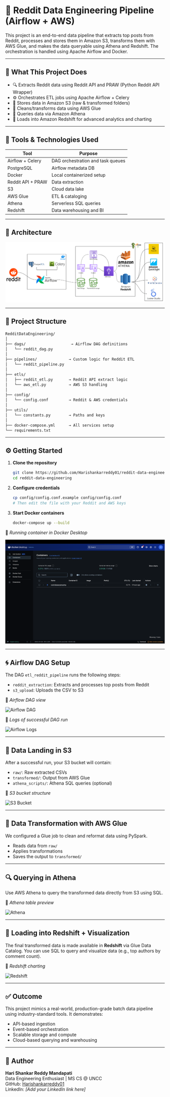 # 🤪 Reddit Data Engineering Pipeline (Airflow + AWS)

This project is an end-to-end data pipeline that extracts top posts from Reddit, processes and stores them in Amazon S3, transforms them with AWS Glue, and makes the data queryable using Athena and Redshift. The orchestration is handled using Apache Airflow and Docker.

---

## 🚀 What This Project Does

- 🔍 Extracts Reddit data using Reddit API and PRAW (Python Reddit API Wrapper)
- ⚙️ Orchestrates ETL jobs using Apache Airflow + Celery
- 💃 Stores data in Amazon S3 (raw & transformed folders)
- 🢼 Cleans/transforms data using AWS Glue
- 🔎 Queries data via Amazon Athena
- 🧠 Loads into Amazon Redshift for advanced analytics and charting

---

## 💠 Tools & Technologies Used

| Tool            | Purpose                        |
|-----------------|--------------------------------|
| Airflow + Celery| DAG orchestration and task queues |
| PostgreSQL      | Airflow metadata DB            |
| Docker          | Local containerized setup      |
| Reddit API + PRAW | Data extraction               |
| S3              | Cloud data lake                |
| AWS Glue        | ETL & cataloging               |
| Athena          | Serverless SQL queries         |
| Redshift        | Data warehousing and BI        |

---

## 📸 Architecture

![Architecture](assets/RedditDataEngineering.png)

---

## 🧩 Project Structure

```
RedditDataEngineering/
│
├── dags/                    → Airflow DAG definitions
│   └── reddit_dag.py
│
├── pipelines/              → Custom logic for Reddit ETL
│   └── reddit_pipeline.py
│
├── etls/
│   ├── reddit_etl.py       → Reddit API extract logic
│   └── aws_etl.py          → AWS S3 handling
│
├── config/
│   └── config.conf         → Reddit & AWS credentials
│
├── utils/
│   └── constants.py        → Paths and keys
│
├── docker-compose.yml      → All services setup
└── requirements.txt
```

---

## ⚙️ Getting Started

1. **Clone the repository**
   ```bash
   git clone https://github.com/Harishankarreddy01/reddit-data-engineering.git
   cd reddit-data-engineering
   ```

2. **Configure credentials**
   ```bash
   cp config/config.conf.example config/config.conf
   # Then edit the file with your Reddit and AWS keys
   ```

3. **Start Docker containers**
   ```bash
   docker-compose up --build
   ```

📸 *Running container in Docker Desktop*

![Docker Container](assets/RunningContainer.png)

---

## 🌀 Airflow DAG Setup

The DAG `etl_reddit_pipeline` runs the following steps:

- `reddit_extraction`: Extracts and processes top posts from Reddit
- `s3_upload`: Uploads the CSV to S3

📸 *Airflow DAG view*

![Airflow DAG](assets/airflow_dag.png)

📸 *Logs of successful DAG run*

![Airflow Logs](assets/airflow_logs.png)

---

## 👢 Data Landing in S3

After a successful run, your S3 bucket will contain:

- `raw/`: Raw extracted CSVs
- `transformed/`: Output from AWS Glue
- `athena_scripts/`: Athena SQL queries (optional)

📸 *S3 bucket structure*

![S3 Bucket](assets/s3_bucket_structure.png)

---

## 🧐 Data Transformation with AWS Glue

We configured a Glue job to clean and reformat data using PySpark.

- Reads data from `raw/`
- Applies transformations
- Saves the output to `transformed/`

---

## 🔍 Querying in Athena

Use AWS Athena to query the transformed data directly from S3 using SQL.

📸 *Athena table preview*

![Athena](assets/athena_table.png)

---

## 🧠 Loading into Redshift + Visualization

The final transformed data is made available in **Redshift** via Glue Data Catalog. You can use SQL to query and visualize data (e.g., top authors by comment count).

📸 *Redshift charting*

![Redshift](assets/redshift_chart.png)

---

## ✅ Outcome

This project mimics a real-world, production-grade batch data pipeline using industry-standard tools. It demonstrates:

- API-based ingestion
- Event-based orchestration
- Scalable storage and compute
- Cloud-based querying and warehousing

---

## 🧐 Author

**Hari Shankar Reddy Mandapati**  
Data Engineering Enthusiast | MS CS @ UNCC  
GitHub: [Harishankarreddy01](https://github.com/Harishankarreddy01)  
LinkedIn: *[Add your LinkedIn link here]*

